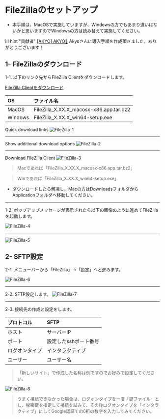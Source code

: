 # FileZillaのセットアップ

- 本手順は、MacOSで実施していますが、Windowsの方でもあまり違いはないかと思いますのでWindowsの方は読み替えて実施してください。


!!! hint "貢献者"
    [[AKYO] AKYO🥁](https://jp.cexplorer.io/pool/pool1jsxk3ymqv2gdc6mhqk52544g2aun4zhq5wgx6n32l5s3jlne70n) Akyoさんに導入手順を作成頂きました。ありがとうございます！

## 1- FileZillaのダウンロード

1-1. 以下のリンク先からFileZilla Clientをダウンロードします。

[FileZilla Clientをダウンロード](https://filezilla-project.org/)

| OS | ファイル名 |
:---|:---
| MacOS | FileZilla_X.XX.X_macosx-x86.app.tar.bz2 |
| Windows | FileZilla_X.XX.X_win64-setup.exe |

Quick download links
![FileZilla-1](https://user-images.githubusercontent.com/80967103/167054304-2be2102e-fa65-49fb-a0e8-c4b9cfafee58.png)

---

Show additional download options
![FileZilla-2](https://user-images.githubusercontent.com/80967103/167054657-d3a0e819-babc-4268-a2cf-ac89bbbb396a.png)

---

Download FileZilla Client
![FileZilla-3](https://user-images.githubusercontent.com/80967103/167055110-ffb6d7f4-b558-4f0e-8358-8640bdfb5002.png)
> Macであれば「FileZilla_X.XX.X_macosx-x86.app.tar.bz2」

> Winであれば「FileZilla_X.XX.X_win64-setup.exe」
- ダウンロードしたら解凍し、Macの方はDownloadsフォルダからApplicationフォルダへ移動してください。

---

1-2. ポップアップメッセージが表示されたら以下の画像のように進めてFileZillaを起動します。

![FileZilla-4](https://user-images.githubusercontent.com/80967103/167059324-6e8b3a81-7e27-4649-97d5-23effe9be3d1.png)

---
![FileZilla-5](https://user-images.githubusercontent.com/80967103/167056869-3a42a555-9f4f-425c-acaf-74bee800f950.png)

## 2- SFTP設定

2-1. メニューバーから「FileZilla」→「設定」へと進みます。

![FileZilla-6](https://user-images.githubusercontent.com/80967103/167063614-9391fe44-f539-4e99-8f00-a1e60449a3e6.png)

---

2-2. SFTP設定します。
![FileZilla-7](https://user-images.githubusercontent.com/80967103/167064529-afa0cd78-f1a9-438a-92ac-4f9ef9a29853.png)

---

2-3. 接続先の作成と設定をします。


| プロトコル | SFTP |
:---|:---
| ホスト | サーバーIP |
| ポート | 設定したsshポート番号 |
| ログオンタイプ | インタラクティブ |
| ユーザー | ユーザー名 |

> 「新しいサイト」で作成した名称は例ですのでお好みで設定してください。

![FileZilla-8](https://user-images.githubusercontent.com/80967103/167065561-4cb28293-6f1b-4019-9d93-47e967d5b1bc.png)

> うまく接続できなかった場合は、ログオンタイプを一度「鍵ファイル」とし、秘密鍵を指定して接続を試みて、その後ログオンタイプを「インタラクティブ」にしてGoogle認証での6桁の数字を入力してみてください。